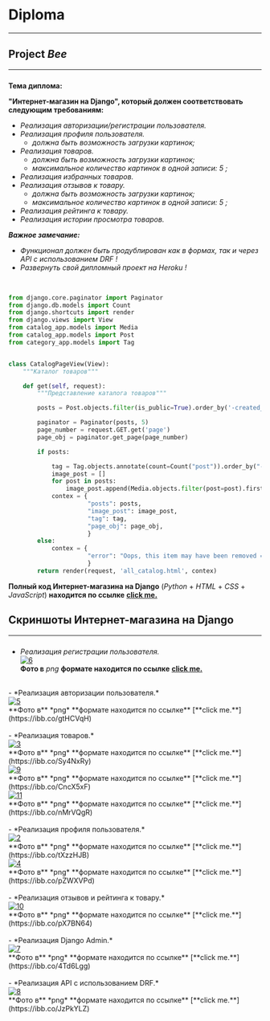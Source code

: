 # __Diploma__ 
___

## __Project *Bee*__
___


### 
__Тема диплома:__<br/>

__"Интернет-магазин на Django", который должен соответствовать следующим требованиям:__

- *Реализация авторизации/регистрации пользователя.*<br/>
- *Реализация профиля пользователя.*<br/>
  - *должна быть возможность загрузки картинок;*<br/>
- *Реализация товаров.*<br/>
  - *должна быть возможность загрузки картинок;*<br/>
  - *максимальное количество картинок в одной записи: 5 ;*<br/>
- *Реализация избранных товаров.*<br/>
- *Реализация отзывов к товару.*<br/>
  - *должна быть возможность загрузки картинок;*<br/>
  - *максимальное количество картинок в одной записи: 5 ;*<br/>
- *Реализация рейтинга к товару.*<br/>
- *Реализация истории просмотра товаров.*<br/>


***Важное замечание:***
- *Функционал должен быть продублирован как в формах, так и через API с использованием DRF !*<br/>
- *Развернуть свой дипломный проект на Heroku !*<br/>
<br/>

~~~python
from django.core.paginator import Paginator
from django.db.models import Count
from django.shortcuts import render
from django.views import View
from catalog_app.models import Media
from catalog_app.models import Post
from category_app.models import Tag


class CatalogPageView(View):
    """Каталог товаров"""

    def get(self, request):
        """Представление каталога товаров"""

        posts = Post.objects.filter(is_public=True).order_by('-created_at')

        paginator = Paginator(posts, 5)
        page_number = request.GET.get('page')
        page_obj = paginator.get_page(page_number)

        if posts:

            tag = Tag.objects.annotate(count=Count("post")).order_by("-count")[:5]
            image_post = []
            for post in posts:
                image_post.append(Media.objects.filter(post=post).first)
            contex = {
                      "posts": posts,
                      "image_post": image_post,
                      "tag": tag,
                      "page_obj": page_obj,
                      }
        else:
            contex = {
                      "error": "Oops, this item may have been removed =/",
                      }
        return render(request, 'all_catalog.html', contex)
~~~
**Полный код Интернет-магазина на Django** (*Python* + *HTML* + *CSS* + *JavaScript*) **находится по ссылке** [**сlick me.**](https://github.com/DarthVaderOn/Diploma)

## **Скриншоты Интернет-магазина на Django**
___
### 
- *Реализация регистрации пользователя.*<br/>
<a href="https://ibb.co/sHwXsm2"><img src="https://i.ibb.co/jRMj36T/6.png" alt="6" border="0" /></a> <br/>
**Фото в** *png* **формате находится по ссылке** [**click me.**](https://ibb.co/sHwXsm2)<br/>
<br/>
- *Реализация авторизации пользователя.*<br/>
<a href="https://ibb.co/gtHCVqH"><img src="https://i.ibb.co/QYzGdSz/5.png" alt="5" border="0" /></a> <br/>
**Фото в** *png* **формате находится по ссылке** [**click me.**](https://ibb.co/gtHCVqH)<br/>
<br/>
- *Реализация товаров.*<br/>
<a href="https://ibb.co/Sy4NxRy"><img src="https://i.ibb.co/3d91sBd/3.png" alt="3" border="0" /></a> <br/>
**Фото в** *png* **формате находится по ссылке** [**click me.**](https://ibb.co/Sy4NxRy)<br/>
<a href="https://ibb.co/CncX5xF"><img src="https://i.ibb.co/vJFrx28/9.png" alt="9" border="0" /></a> <br/>
**Фото в** *png* **формате находится по ссылке** [**click me.**](https://ibb.co/CncX5xF)<br/>
<a href="https://ibb.co/nMrVQgR"><img src="https://i.ibb.co/B2L7Tzw/11.png" alt="11" border="0" /></a> <br/>
**Фото в** *png* **формате находится по ссылке** [**click me.**](https://ibb.co/nMrVQgR)<br/>
<br/>
- *Реализация профиля пользователя.*<br/>
<a href="https://ibb.co/tXzzHJB"><img src="https://i.ibb.co/bJFF6K1/2.png" alt="2" border="0" /></a> <br/>
**Фото в** *png* **формате находится по ссылке** [**click me.**](https://ibb.co/tXzzHJB)<br/>
<a href="https://ibb.co/pZWXVPd"><img src="https://i.ibb.co/CvJ0CtQ/4.png" alt="4" border="0" /></a> <br/>
**Фото в** *png* **формате находится по ссылке** [**click me.**](https://ibb.co/pZWXVPd)<br/>
<br/>
- *Реализация отзывов и рейтинга к товару.*<br/>
<a href="https://ibb.co/pX7BN64"><img src="https://i.ibb.co/3h39V5S/10.png" alt="10" border="0" /></a> <br/>
**Фото в** *png* **формате находится по ссылке** [**click me.**](https://ibb.co/pX7BN64)<br/>
<br/>
- *Реализация Django Admin.*<br/>
<a href="https://ibb.co/4Td6Lgg"><img src="https://i.ibb.co/tsX76PP/7.png" alt="7" border="0" /></a> <br/>
**Фото в** *png* **формате находится по ссылке** [**click me.**](https://ibb.co/4Td6Lgg)<br/>
<br/>
- *Реализация API с использованием DRF.*<br/>
<a href="https://ibb.co/JzPkYLZ"><img src="https://i.ibb.co/D7nKBXd/8.png" alt="8" border="0" /></a> <br/>
**Фото в** *png* **формате находится по ссылке** [**click me.**](https://ibb.co/JzPkYLZ)<br/>